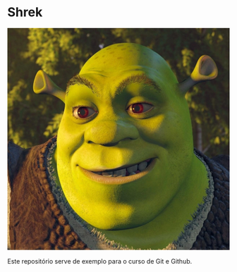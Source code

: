 # Shrek

![Cara do Shrek](shrekLindo.jpg)

Este repositório serve de exemplo para o curso de Git e Github.
